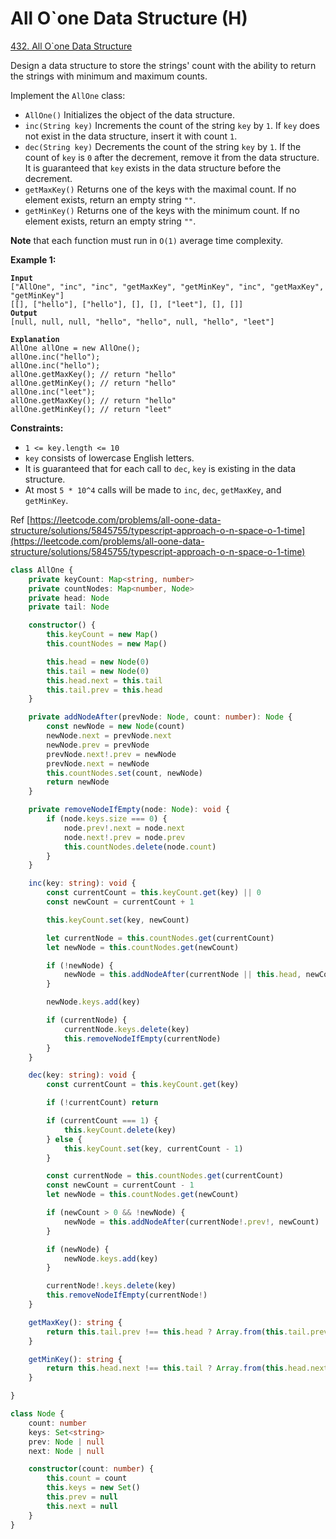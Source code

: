 # All O\`one Data Structure (H)

[432. All O\`one Data Structure](https://leetcode.com/problems/all-oone-data-structure/)



Design a data structure to store the strings' count with the ability to return the strings with minimum and maximum counts.

Implement the `AllOne` class:

* `AllOne()` Initializes the object of the data structure.
* `inc(String key)` Increments the count of the string `key` by `1`. If `key` does not exist in the data structure, insert it with count `1`.
* `dec(String key)` Decrements the count of the string `key` by `1`. If the count of `key` is `0` after the decrement, remove it from the data structure. It is guaranteed that `key` exists in the data structure before the decrement.
* `getMaxKey()` Returns one of the keys with the maximal count. If no element exists, return an empty string `""`.
* `getMinKey()` Returns one of the keys with the minimum count. If no element exists, return an empty string `""`.

**Note** that each function must run in `O(1)` average time complexity.

&#x20;

**Example 1:**

<pre><code><strong>Input
</strong>["AllOne", "inc", "inc", "getMaxKey", "getMinKey", "inc", "getMaxKey", "getMinKey"]
[[], ["hello"], ["hello"], [], [], ["leet"], [], []]
<strong>Output
</strong>[null, null, null, "hello", "hello", null, "hello", "leet"]

<strong>Explanation
</strong>AllOne allOne = new AllOne();
allOne.inc("hello");
allOne.inc("hello");
allOne.getMaxKey(); // return "hello"
allOne.getMinKey(); // return "hello"
allOne.inc("leet");
allOne.getMaxKey(); // return "hello"
allOne.getMinKey(); // return "leet"
</code></pre>

&#x20;

**Constraints:**

* `1 <= key.length <= 10`
* `key` consists of lowercase English letters.
* It is guaranteed that for each call to `dec`, `key` is existing in the data structure.
* At most `5 * 10^4` calls will be made to `inc`, `dec`, `getMaxKey`, and `getMinKey`.



Ref [https://leetcode.com/problems/all-oone-data-structure/solutions/5845755/typescript-approach-o-n-space-o-1-time](https://leetcode.com/problems/all-oone-data-structure/solutions/5845755/typescript-approach-o-n-space-o-1-time)

```typescript
class AllOne {
    private keyCount: Map<string, number>
    private countNodes: Map<number, Node>
    private head: Node
    private tail: Node

    constructor() {
        this.keyCount = new Map()
        this.countNodes = new Map()

        this.head = new Node(0)
        this.tail = new Node(0)
        this.head.next = this.tail
        this.tail.prev = this.head
    }

    private addNodeAfter(prevNode: Node, count: number): Node {
        const newNode = new Node(count)
        newNode.next = prevNode.next
        newNode.prev = prevNode
        prevNode.next!.prev = newNode
        prevNode.next = newNode
        this.countNodes.set(count, newNode)
        return newNode
    }

    private removeNodeIfEmpty(node: Node): void {
        if (node.keys.size === 0) {
            node.prev!.next = node.next
            node.next!.prev = node.prev
            this.countNodes.delete(node.count)
        }
    }

    inc(key: string): void {
        const currentCount = this.keyCount.get(key) || 0
        const newCount = currentCount + 1

        this.keyCount.set(key, newCount)

        let currentNode = this.countNodes.get(currentCount)
        let newNode = this.countNodes.get(newCount)

        if (!newNode) {
            newNode = this.addNodeAfter(currentNode || this.head, newCount)
        }

        newNode.keys.add(key)

        if (currentNode) {
            currentNode.keys.delete(key)
            this.removeNodeIfEmpty(currentNode)
        }
    }

    dec(key: string): void {
        const currentCount = this.keyCount.get(key)

        if (!currentCount) return

        if (currentCount === 1) {
            this.keyCount.delete(key)
        } else {
            this.keyCount.set(key, currentCount - 1)
        }

        const currentNode = this.countNodes.get(currentCount)
        const newCount = currentCount - 1
        let newNode = this.countNodes.get(newCount)

        if (newCount > 0 && !newNode) {
            newNode = this.addNodeAfter(currentNode!.prev!, newCount)
        }

        if (newNode) {
            newNode.keys.add(key)
        }

        currentNode!.keys.delete(key)
        this.removeNodeIfEmpty(currentNode!)
    }

    getMaxKey(): string {
        return this.tail.prev !== this.head ? Array.from(this.tail.prev!.keys)[0] : ""
    }

    getMinKey(): string {
        return this.head.next !== this.tail ? Array.from(this.head.next!.keys)[0] : ""
    }

}

class Node {
    count: number
    keys: Set<string>
    prev: Node | null
    next: Node | null

    constructor(count: number) {
        this.count = count
        this.keys = new Set()
        this.prev = null
        this.next = null
    }
}
```
